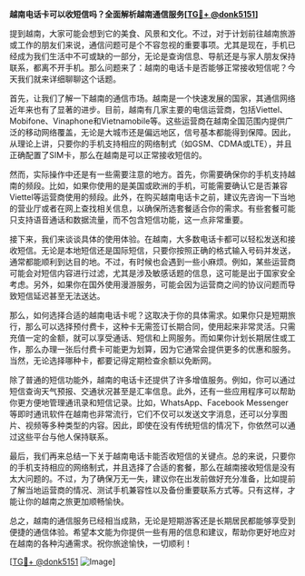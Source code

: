 **越南电话卡可以收短信吗？全面解析越南通信服务[[TG💪+ @donk5151](https://t.me/s/donk5151)]**

提到越南，大家可能会想到它的美食、风景和文化。不过，对于计划前往越南旅游或工作的朋友们来说，通信问题可是个不容忽视的重要事项。尤其是现在，手机已经成为我们生活中不可或缺的一部分，无论是查询信息、导航还是与家人朋友保持联系，都离不开手机。那么问题来了：越南的电话卡是否能够正常接收短信呢？今天我们就来详细聊聊这个话题。

首先，让我们了解一下越南的通信市场。越南是一个快速发展的国家，其通信网络近年来也有了显著的进步。目前，越南有几家主要的电信运营商，包括Viettel、Mobifone、Vinaphone和Vietnamobile等。这些运营商在越南全国范围内提供广泛的移动网络覆盖，无论是大城市还是偏远地区，信号基本都能得到保障。因此，从理论上讲，只要你的手机支持相应的网络制式（如GSM、CDMA或LTE），并且正确配置了SIM卡，那么在越南是可以正常接收短信的。

然而，实际操作中还是有一些需要注意的地方。首先，你需要确保你的手机支持越南的频段。比如，如果你使用的是美国或欧洲的手机，可能需要确认它是否兼容Viettel等运营商使用的频段。此外，在购买越南电话卡之前，建议先咨询一下当地的营业厅或者在网上查找相关信息，以确保所选套餐适合你的需求。有些套餐可能只支持语音通话和数据流量，而不包含短信功能，这一点非常重要。

接下来，我们来谈谈具体的使用体验。在越南，大多数电话卡都可以轻松发送和接收短信。无论是本地短信还是国际短信，只要你按照正确的格式输入号码并发送，通常都能顺利到达目的地。不过，有时候也会遇到一些小麻烦。例如，某些运营商可能会对短信内容进行过滤，尤其是涉及敏感话题的信息，这可能是出于国家安全考虑。另外，如果你在国外使用漫游服务，可能会因为运营商之间的协议问题而导致短信延迟甚至无法送达。

那么，如何选择合适的越南电话卡呢？这取决于你的具体需求。如果你只是短期旅行，那么可以选择预付费卡，这种卡无需签订长期合同，使用起来非常灵活。只需充值一定的金额，就可以享受通话、短信和上网服务。而如果你计划长期居住或工作，那么办理一张后付费卡可能更为划算，因为它通常会提供更多的优惠和服务。当然，无论选择哪种卡，都要记得定期检查余额以免断网。

除了普通的短信功能外，越南的电话卡还提供了许多增值服务。例如，你可以通过短信查询天气预报、交通状况甚至是汇率信息。此外，还有一些应用程序可以帮助你更方便地管理通讯录和短信记录。比如，WhatsApp、Facebook Messenger等即时通讯软件在越南也非常流行，它们不仅可以发送文字消息，还可以分享图片、视频等多种类型的内容。因此，即使在没有传统短信的情况下，你依然可以通过这些平台与他人保持联系。

最后，我们再来总结一下关于越南电话卡能否收短信的关键点。总的来说，只要你的手机支持相应的网络制式，并且选择了合适的套餐，那么在越南接收短信是没有太大问题的。不过，为了确保万无一失，建议你在出发前做好充分准备，比如提前了解当地运营商的情况、测试手机兼容性以及备份重要联系方式等。只有这样，才能让你的越南之旅更加顺畅愉快。

总之，越南的通信服务已经相当成熟，无论是短期游客还是长期居民都能够享受到便捷的通信体验。希望本文能为你提供一些有用的信息和建议，帮助你更好地应对在越南的各种沟通需求。祝你旅途愉快，一切顺利！

[[TG💪+ @donk5151](https://t.me/s/donk5151) ![Image](https://i.postimg.cc/rwNCRYN7/Snipaste-2025-04-30-17-27-05.png)]